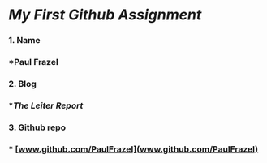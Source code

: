 # *My First Github Assignment*

### 1. Name
### *__Paul Frazel__
### 2. Blog
### **The Leiter Report*
### 3. Github repo
### * [www.github.com/PaulFrazel](www.github.com/PaulFrazel)


